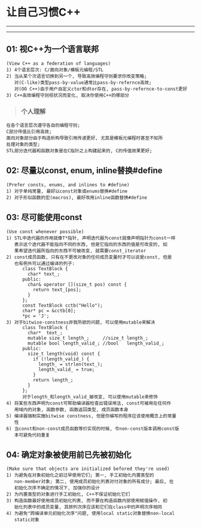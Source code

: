 # **让自己习惯C++** #
***
***


## **01: 视C++为一个语言联邦** ##
    (View C++ as a federation of languages)
    1) 4个语言层次: C/面向对象/模板元编程/STL
    2) 当从某个次语言切换到另一个, 导致高效编程守则要求你改变策略;
       对(C-like)类型pass-by-value通常比pass-by-refernce高效;
       对(OO C++)由于用户自定义ctor和dtor存在, pass-by-refernce-to-const更好
    3) C++高效编程守则视状况而变化, 取决你使用C++的哪部分
> ### **个人理解** ###
    在各个语言层次遵守各自的编程守则;
    C部分传值比引用高效;
    面向对象部分由于构造析构导致引用传递更好, 尤其是模板元编程时甚至不知所
    处理对象的类型;
    STL部分迭代器和函数对象是在C指针之上构建起来的, C的传值效果更好;



## **02: 尽量以const, enum, inline替换#define** ##
    (Prefer consts, enums, and inlines to #define)
    1) 对于单纯常量, 最好以const对象或enums替换#define
    2) 对于形似函数的宏(macros), 最好改用inline函数替换#define


## **03: 尽可能使用const** ##
    (Use const whenever possible)
    1) STL中迭代器的作用就像T*指针, 声明迭代器为const就像声明指针为const一样
       表示这个迭代器不能指向不同的东西, 但是它指向的东西的值是可改变的, 如
       果希望迭代器所指向的东西不可被改变, 就需要const_iterator
    2) const成员函数, 只有在不更改对象的任何成员变量时才可以说是const, 但是
       也有例外可以通过编译的列子:
          class TextBlock {
            char* text_;
          public:
            char& operator [](size_t pos) const { 
              return text_[pos];
            }
          };
          const TextBlock cctb("Hello");
          char* pc = &cctb[0];
          *pc = 'J';
    3) 对于bitwise-constness非我所欲的问题, 可以使用mutable来解决
          class TextBlock {
            char*  text_;
            mutable size_t length_;     //size_t length_;
            mutable bool length_valid_; //bool   length_valid_;
          public:
            size_t length(void) const {
              if (!length_valid_) {
                length_ = strlen(text_);
                length_valid_ = true;
              }
              return length_;
            }
          };
          对于length_和length_valid_被改变, 可以使用mutable来修饰
    4) 将某些东西声明为const可帮助编译器检查出错误用法, const可被用在任何作
       用域内的对象, 函数参数, 函数返回类型, 成员函数本身
    5) 编译器强制实施bitwise constness, 但是你编写的程序应该使用概念上的常量
       性
    6) 当const和non-const成员函数等价实现的时候, 令non-const版本调用const版 
       本可避免代码重复


## **04: 确定对象被使用前已先被初始化** ##
    (Make sure that objects are initialized befored they're used)
    1) 为避免在对象初始化之前过早使用它们; 第一, 手工初始化内置类型的
       non-member对象; 第二, 使用成员初始化列表对付对象的所有成分; 最后, 在
       初始化次序不确定的情况下, 加强你的设计
    2) 为内置类型的对象进行手工初始化, C++不保证初始化它们
    3) 构造函数最好使用成员初始化列表, 而不要在构造函数内部使用赋值操作, 初
       始化列表中的成员变量, 其排列次序应该和它们在class中的声明次序相同
    4) 为避免"跨编译单元初始化次序"问题, 使用local static对象替换non-local 
       static对象
